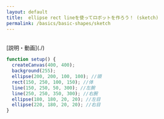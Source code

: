 ```yaml
---
layout: default
title:  ellipse rect lineを使ってロボットを作ろう！ (sketch)
permalink: /basics/basic-shapes/sketch
---
```

<script src="sketch.js"></script>
<div id="p5js_div"></div>
<br />
[説明・動画](./)


```js
function setup() {
  createCanvas(400, 400);
  background(255);
  ellipse(200, 200, 100, 100); //頭
  rect(150, 250, 100, 150); //体
  line(150, 250, 50, 300); //左腕
  line(250, 250, 350, 300); //右腕
  ellipse(180, 180, 20, 20); //左目
  ellipse(220, 180, 20, 20); //右目
}
```
